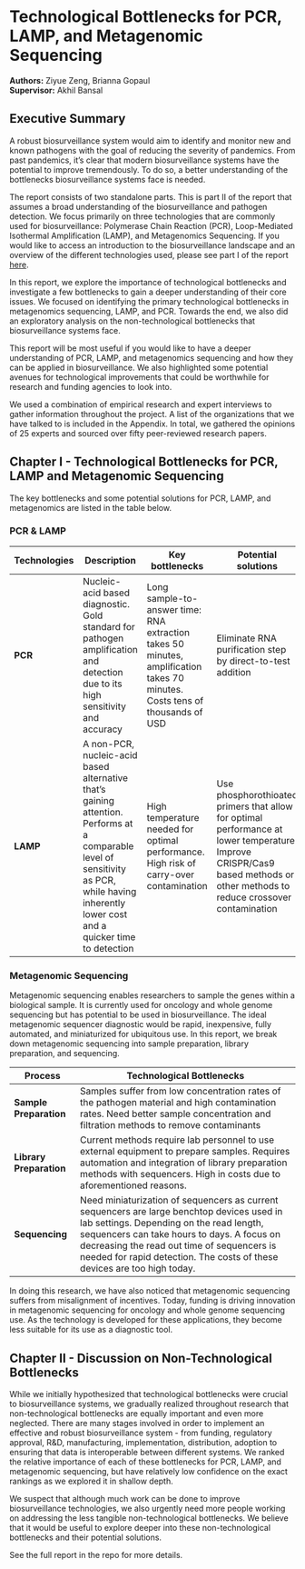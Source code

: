 # Technological Bottlenecks for PCR, LAMP, and Metagenomic Sequencing

**Authors:** Ziyue Zeng, Brianna Gopaul  
**Supervisor:** Akhil Bansal

## Executive Summary

A robust biosurveillance system would aim to identify and monitor new and known pathogens with the goal of reducing the severity of pandemics. From past pandemics, it’s clear that modern biosurveillance systems have the potential to improve tremendously. To do so, a better understanding of the bottlenecks biosurveillance systems face is needed.

The report consists of two standalone parts. This is part II of the report that assumes a broad understanding of the biosurveillance and pathogen detection. We focus primarily on three technologies that are commonly used for biosurveillance: Polymerase Chain Reaction (PCR), Loop-Mediated Isothermal Amplification (LAMP), and Metagenomics Sequencing. If you would like to access an introduction to the biosurveillance landscape and an overview of the different technologies used, please see part I of the report [here](#).

In this report, we explore the importance of technological bottlenecks and investigate a few bottlenecks to gain a deeper understanding of their core issues. We focused on identifying the primary technological bottlenecks in metagenomics sequencing, LAMP, and PCR. Towards the end, we also did an exploratory analysis on the non-technological bottlenecks that biosurveillance systems face.

This report will be most useful if you would like to have a deeper understanding of PCR, LAMP, and metagenomics sequencing and how they can be applied in biosurveillance. We also highlighted some potential avenues for technological improvements that could be worthwhile for research and funding agencies to look into.

We used a combination of empirical research and expert interviews to gather information throughout the project. A list of the organizations that we have talked to is included in the Appendix. In total, we gathered the opinions of 25 experts and sourced over fifty peer-reviewed research papers.

## Chapter I - Technological Bottlenecks for PCR, LAMP and Metagenomic Sequencing

The key bottlenecks and some potential solutions for PCR, LAMP, and metagenomics are listed in the table below.

### PCR & LAMP

| **Technologies** | **Description** | **Key bottlenecks** | **Potential solutions** |
|------------------|-----------------|---------------------|-------------------------|
| **PCR**          | Nucleic-acid based diagnostic. Gold standard for pathogen amplification and detection due to its high sensitivity and accuracy | Long sample-to-answer time: RNA extraction takes 50 minutes, amplification takes 70 minutes. Costs tens of thousands of USD | Eliminate RNA purification step by direct-to-test addition |
| **LAMP**         | A non-PCR, nucleic-acid based alternative that’s gaining attention. Performs at a comparable level of sensitivity as PCR, while having inherently lower cost and a quicker time to detection | High temperature needed for optimal performance. High risk of carry-over contamination | Use phosphorothioated primers that allow for optimal performance at lower temperature. Improve CRISPR/Cas9 based methods or other methods to reduce crossover contamination |

### Metagenomic Sequencing

Metagenomic sequencing enables researchers to sample the genes within a biological sample. It is currently used for oncology and whole genome sequencing but has potential to be used in biosurveillance. The ideal metagenomic sequencer diagnostic would be rapid, inexpensive, fully automated, and miniaturized for ubiquitous use. In this report, we break down metagenomic sequencing into sample preparation, library preparation, and sequencing.

| **Process** | **Technological Bottlenecks** |
|-------------|-------------------------------|
| **Sample Preparation** | Samples suffer from low concentration rates of the pathogen material and high contamination rates. Need better sample concentration and filtration methods to remove contaminants |
| **Library Preparation** | Current methods require lab personnel to use external equipment to prepare samples. Requires automation and integration of library preparation methods with sequencers. High in costs due to aforementioned reasons. |
| **Sequencing** | Need miniaturization of sequencers as current sequencers are large benchtop devices used in lab settings. Depending on the read length, sequencers can take hours to days. A focus on decreasing the read out time of sequencers is needed for rapid detection. The costs of these devices are too high today. |

In doing this research, we have also noticed that metagenomic sequencing suffers from misalignment of incentives. Today, funding is driving innovation in metagenomic sequencing for oncology and whole genome sequencing use. As the technology is developed for these applications, they become less suitable for its use as a diagnostic tool.

## Chapter II - Discussion on Non-Technological Bottlenecks

While we initially hypothesized that technological bottlenecks were crucial to biosurveillance systems, we gradually realized throughout research that non-technological bottlenecks are equally important and even more neglected. There are many stages involved in order to implement an effective and robust biosurveillance system - from funding, regulatory approval, R&D, manufacturing, implementation, distribution, adoption to ensuring that data is interoperable between different systems. We ranked the relative importance of each of these bottlenecks for PCR, LAMP, and metagenomic sequencing, but have relatively low confidence on the exact rankings as we explored it in shallow depth.

We suspect that although much work can be done to improve biosurveillance technologies, we also urgently need more people working on addressing the less tangible non-technological bottlenecks. We believe that it would be useful to explore deeper into these non-technological bottlenecks and their potential solutions.

See the full report in the repo for more details.
